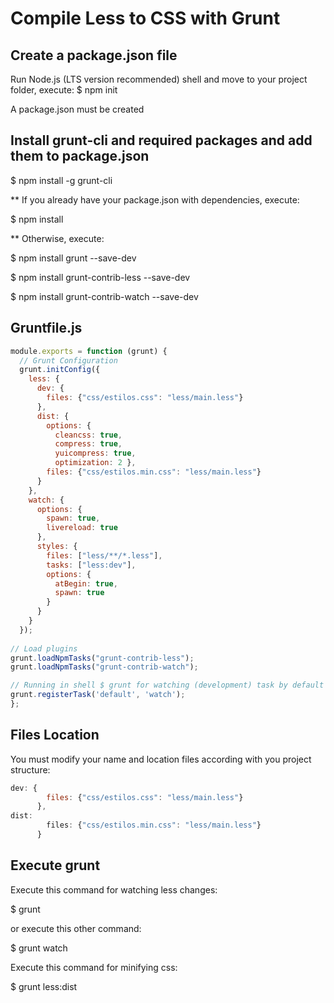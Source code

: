 Compile Less to CSS with Grunt
==============================



Create a package.json file
------------------------------------------------
Run Node.js (LTS version recommended) shell and move to your project folder, execute: $ npm init

A package.json must be created


Install grunt-cli and required packages and add them to package.json
------------------------------------------------
$ npm install -g grunt-cli

** If you already have your package.json with dependencies, execute:

$ npm install

** Otherwise, execute:

$ npm install grunt --save-dev

$ npm install grunt-contrib-less --save-dev

$ npm install grunt-contrib-watch --save-dev


Gruntfile.js
------------------------------------------------
```javascript
module.exports = function (grunt) {
  // Grunt Configuration
  grunt.initConfig({
    less: {
      dev: {
        files: {"css/estilos.css": "less/main.less"}
      },
      dist: {
        options: {
          cleancss: true,
          compress: true,
          yuicompress: true,
          optimization: 2 },
        files: {"css/estilos.min.css": "less/main.less"}
      }
    },
    watch: {
      options: {
        spawn: true,
        livereload: true
      },
      styles: {
        files: ["less/**/*.less"],
        tasks: ["less:dev"],
        options: {
          atBegin: true,
          spawn: true
        }
      }
    }
  });
 
// Load plugins
grunt.loadNpmTasks("grunt-contrib-less");
grunt.loadNpmTasks("grunt-contrib-watch");

// Running in shell $ grunt for watching (development) task by default
grunt.registerTask('default', 'watch');
};
```
Files Location
------------------------------------------------
You must modify your name and location files according with you project structure:

```javascript
dev: {
        files: {"css/estilos.css": "less/main.less"}
      },
dist: 
        files: {"css/estilos.min.css": "less/main.less"}
      }
```

Execute grunt
------------------------------------------------
Execute this command for watching less changes:

$ grunt

or execute this other command:

$ grunt watch

Execute this command for minifying css:

$ grunt less:dist

